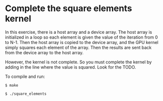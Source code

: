 # Complete the square elements kernel

In this exercise, there is a host array and a device array. The host array is initialized in a loop so each element is given the value of the iteration from 0 to N-1. Then the host array is copied to the device array, and the GPU kernel simply squares each element of the array. Then the results are sent back from the device array to the host array. 

However, the kernel is not complete. So you must complete the kernel by adding in the line where the value is squared. Look for the TODO.

To compile and run:
```
$ make

$ ./square_elements
```

